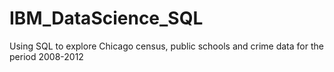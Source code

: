 # IBM_DataScience_SQL
Using SQL to explore Chicago census, public schools and crime data for the period 2008-2012
